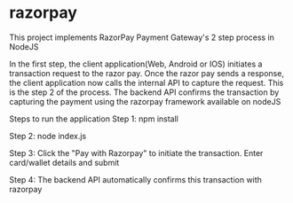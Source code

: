 # razorpay
This project implements RazorPay Payment Gateway's 2 step process in NodeJS

In the first step, the client application(Web, Android or IOS) initiates a transaction request to the razor pay. Once the razor pay sends a response, the client application now calls the internal API to capture the request. This is the step 2 of the process. The backend API confirms the transaction by capturing the payment using the razorpay framework available on nodeJS

Steps to run the application
Step 1:
npm install

Step 2:
node index.js

Step 3: 
Click the "Pay with Razorpay" to initiate the transaction. Enter card/wallet details and submit

Step 4:
The backend API automatically confirms this transaction with razorpay
